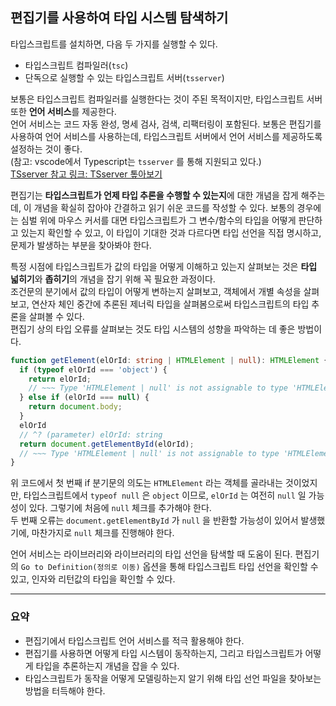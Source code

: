 ## 편집기를 사용하여 타입 시스템 탐색하기

타입스크립트를 설치하면, 다음 두 가지를 실행할 수 있다.
* 타입스크립트 컴파일러(`tsc`)
* 단독으로 실행할 수 있는 타입스크립트 서버(`tsserver`)

보통은 타입스크립트 컴파일러를 실행한다는 것이 주된 목적이지만, 타입스크립트 서버 또한 **언어 서비스**를 제공한다.  
언어 서비스는 코드 자동 완성, 명세 검사, 검색, 리팩터링이 포함된다. 보통은 편집기를 사용하여 언어 서비스를 사용하는데, 타입스크립트 서버에서 언어 서비스를 제공하도록 설정하는 것이 좋다.  
(참고: vscode에서 Typescript는 `tsserver` 를 통해 지원되고 있다.)  
[TSserver 참고 링크: TSserver 톺아보기](https://ironist-tapkim.tistory.com/11)  

편집기는 **타입스크립트가 언제 타입 추론을 수행할 수 있는지**에 대한 개념을 잡게 해주는데, 이 개념을 확실히 잡아야 간결하고 읽기 쉬운 코드를 작성할 수 있다. 보통의 경우에는 심벌 위에 마우스 커서를 대면 타입스크립트가 그 변수/함수의 타입을 어떻게 판단하고 있는지 확인할 수 있고, 이 타입이 기대한 것과 다르다면 타입 선언을 직접 명시하고, 문제가 발생하는 부분을 찾아봐야 한다.  

특정 시점에 타입스크립트가 값의 타입을 어떻게 이해하고 있는지 살펴보는 것은 **타입 넓히기**와 **좁히기**의 개념을 잡기 위해 꼭 필요한 과정이다.  
조건문의 분기에서 값의 타입이 어떻게 변하는지 살펴보고, 객체에서 개별 속성을 살펴보고, 연산자 체인 중간에 추론된 제너릭 타입을 살펴봄으로써 타입스크립트의 타입 추론을 살펴볼 수 있다.  
편집기 상의 타입 오류를 살펴보는 것도 타입 시스템의 성향을 파악하는 데 좋은 방법이다.

``` ts
function getElement(elOrId: string | HTMLElement | null): HTMLElement {
  if (typeof elOrId === 'object') {
    return elOrId;
    // ~~~ Type 'HTMLElement | null' is not assignable to type 'HTMLElement'
  } else if (elOrId === null) {
    return document.body;
  }
  elOrId
  // ^? (parameter) elOrId: string
  return document.getElementById(elOrId);
  // ~~~ Type 'HTMLElement | null' is not assignable to type 'HTMLElement'
}
```

위 코드에서 첫 번째 if 분기문의 의도는 `HTMLElement` 라는 객체를 골라내는 것이었지만, 타입스크립트에서 `typeof null` 은 `object` 이므로, `elOrId` 는 여전히 `null` 일 가능성이 있다. 그렇기에 처음에 `null` 체크를 추가해야 한다.  
두 번째 오류는 `document.getElementById` 가 `null` 을 반환할 가능성이 있어서 발생했기에, 마찬가지로 `null` 체크를 진행해야 한다.  

언어 서비스는 라이브러리와 라이브러리의 타입 선언을 탐색할 때 도움이 된다. 편집기의 `Go to Definition(정의로 이동)` 옵션을 통해 타입스크립트 타입 선언을 확인할 수 있고, 인자와 리턴값의 타입을 확인할 수 있다.

---
### 요약
* 편집기에서 타입스크립트 언어 서비스를 적극 활용해야 한다.
* 편집기를 사용하면 어떻게 타입 시스템이 동작하는지, 그리고 타입스크립트가 어떻게 타입을 추론하는지 개념을 잡을 수 있다.
* 타입스크립트가 동작을 어떻게 모델링하는지 알기 위해 타입 선언 파일을 찾아보는 방법을 터득해야 한다.
